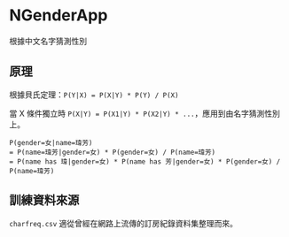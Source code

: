 # NGenderApp

根據中文名字猜測性別

## 原理

根據貝氏定理：`P(Y|X) = P(X|Y) * P(Y) / P(X)`

當 X 條件獨立時 `P(X|Y) = P(X1|Y) * P(X2|Y) * ...`，應用到由名字猜測性別上。

```
P(gender=女|name=瑋芳) 
= P(name=瑋芳|gender=女) * P(gender=女) / P(name=瑋芳)
= P(name has 瑋|gender=女) * P(name has 芳|gender=女) * P(gender=女) / P(name=瑋芳)
```

## 訓練資料來源

`charfreq.csv` 適從曾經在網路上流傳的訂房紀錄資料集整理而來。
